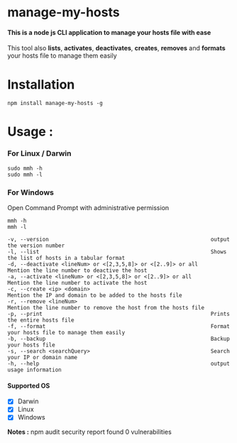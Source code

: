 
# manage-my-hosts

#### This is a node js CLI application to manage your hosts file with ease

 This tool also **lists**, **activates**, **deactivates**, **creates**, **removes** and **formats** your hosts file to manage them easily

# Installation

```
npm install manage-my-hosts -g
```

# Usage :
### For Linux / Darwin
```
sudo mmh -h
sudo mmh -l
```
### For Windows
Open Command Prompt with administrative permission
```
mmh -h
mmh -l
```

```
-v, --version                                                   output the version number
-l, --list                                                      Shows the list of hosts in a tabular format
-d, --deactivate <lineNum> or <[2,3,5,8]> or <[2..9]> or all    Mention the line number to deactive the host
-a, --activate <lineNum> or <[2,3,5,8]> or <[2..9]> or all      Mention the line number to activate the host
-c, --create <ip> <domain>                                      Mention the IP and domain to be added to the hosts file
-r, --remove <lineNum>                                          Mention the line number to remove the host from the hosts file
-p, --print                                                     Prints the entire hosts file
-f, --format                                                    Format your hosts file to manage them easily
-b, --backup                                                    Backup your hosts file
-s, --search <searchQuery>                                      Search your IP or domain name
-h, --help                                                      output usage information
```

#### Supported OS
- [x] Darwin
- [x] Linux
- [x] Windows

**Notes :**
npm audit security report
found 0 vulnerabilities